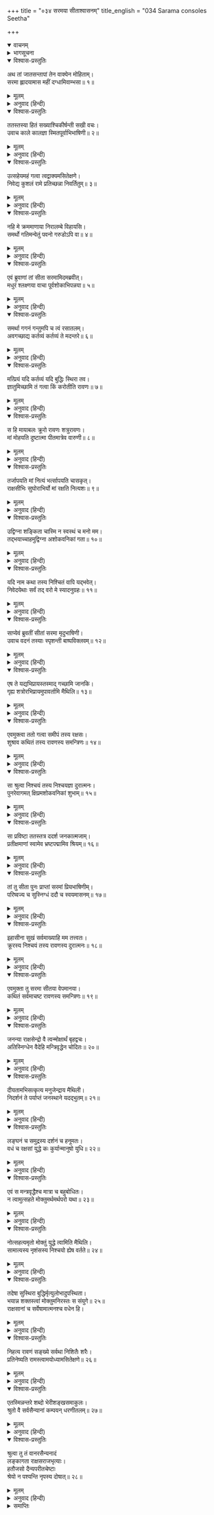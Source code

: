 +++
title = "०३४ सरमया सीताश्वासनम्"
title_english = "034 Sarama consoles Seetha"

+++
<details open><summary>वाचनम्</summary>
<div caption="श्रीराम-हरिसीताराममूर्ति-घनपाठिभ्यां वचनम्" class="audioEmbed" src="https://archive.org/download/Ramayana-recitation-Sriram-harisItArAmamUrti-Ghanapaati-v2/Kanda_6/Kanda_6_YK-034-Sarama_consoles_Seetha_0.mp3"></div>
</details>

<details><summary>भागसूचना</summary>

34. सीताके अनुरोधसे सरमाका उन्हें मन्त्रियोंसहित रावणका निश्चित विचार बताना
</details>

<details open><summary>विश्वास-प्रस्तुतिः</summary>

अथ तां जातसन्तापां तेन वाक्येन मोहिताम्।  
सरमा ह्लादयामास महीं दग्धामिवाम्भसा॥ १॥
</details>

<details><summary>मूलम्</summary>

अथ तां जातसन्तापां तेन वाक्येन मोहिताम्।  
सरमा ह्लादयामास महीं दग्धामिवाम्भसा॥ १॥
</details>

<details><summary>अनुवाद (हिन्दी)</summary>

रावणके पूर्वोक्त वचनसे मोहित एवं संतप्त हुई सीताको सरमाने अपनी वाणीद्वारा उसी प्रकार आह्लाद प्रदान किया, जैसे ग्रीष्म-ऋतुके तापसे दग्ध हुई पृथ्वीको वर्षा-कालकी मेघमाला अपने जलसे आह्लादित कर देती है॥
</details>

<details open><summary>विश्वास-प्रस्तुतिः</summary>

ततस्तस्या हितं सख्याश्चिकीर्षन्ती सखी वचः।  
उवाच काले कालज्ञा स्मितपूर्वाभिभाषिणी॥ २॥
</details>

<details><summary>मूलम्</summary>

ततस्तस्या हितं सख्याश्चिकीर्षन्ती सखी वचः।  
उवाच काले कालज्ञा स्मितपूर्वाभिभाषिणी॥ २॥
</details>

<details><summary>अनुवाद (हिन्दी)</summary>

तदनन्तर समयको पहचानने और मुसकराकर बात करनेवाली सखी सरमा अपनी प्रिय सखी सीताका हित करनेकी इच्छा रखकर यह समयोचित वचन बोली—
</details>

<details open><summary>विश्वास-प्रस्तुतिः</summary>

उत्सहेयमहं गत्वा त्वद्वाक्यमसितेक्षणे।  
निवेद्य कुशलं रामे प्रतिच्छन्ना निवर्तितुम्॥ ३॥
</details>

<details><summary>मूलम्</summary>

उत्सहेयमहं गत्वा त्वद्वाक्यमसितेक्षणे।  
निवेद्य कुशलं रामे प्रतिच्छन्ना निवर्तितुम्॥ ३॥
</details>

<details><summary>अनुवाद (हिन्दी)</summary>

‘कजरारे नेत्रोंवाली सखी! मुझमें यह साहस और उत्साह है कि मैं श्रीरामके पास जाकर तुम्हारा संदेश और कुशल-समाचार निवेदन कर दूँ और फिर छिपी हुई वहाँसे लौट आऊँ॥ ३॥
</details>

<details open><summary>विश्वास-प्रस्तुतिः</summary>

नहि मे क्रममाणाया निरालम्बे विहायसि।  
समर्थो गतिमन्वेतुं पवनो गरुडोऽपि वा॥ ४॥
</details>

<details><summary>मूलम्</summary>

नहि मे क्रममाणाया निरालम्बे विहायसि।  
समर्थो गतिमन्वेतुं पवनो गरुडोऽपि वा॥ ४॥
</details>

<details><summary>अनुवाद (हिन्दी)</summary>

‘निराधार आकाशमें तीव्र वेगसे जाती हुई मेरी गतिका अनुसरण करनेमें वायु अथवा गरुड़ भी समर्थ नहीं हैं’॥
</details>

<details open><summary>विश्वास-प्रस्तुतिः</summary>

एवं ब्रुवाणां तां सीता सरमामिदमब्रवीत्।  
मधुरं श्लक्ष्णया वाचा पूर्वशोकाभिपन्नया॥ ५॥
</details>

<details><summary>मूलम्</summary>

एवं ब्रुवाणां तां सीता सरमामिदमब्रवीत्।  
मधुरं श्लक्ष्णया वाचा पूर्वशोकाभिपन्नया॥ ५॥
</details>

<details><summary>अनुवाद (हिन्दी)</summary>

ऐसी बात कहती हुई सरमासे सीताने उस स्नेहभरी मधुर वाणीद्वारा जो पहले शोकसे व्याप्त थी, इस प्रकार कहा—॥ ५॥
</details>

<details open><summary>विश्वास-प्रस्तुतिः</summary>

समर्था गगनं गन्तुमपि च त्वं रसातलम्।  
अवगच्छाद्य कर्तव्यं कर्तव्यं ते मदन्तरे॥ ६॥
</details>

<details><summary>मूलम्</summary>

समर्था गगनं गन्तुमपि च त्वं रसातलम्।  
अवगच्छाद्य कर्तव्यं कर्तव्यं ते मदन्तरे॥ ६॥
</details>

<details><summary>अनुवाद (हिन्दी)</summary>

‘सरमे! तुम आकाश और पाताल सभी जगह जानेमें समर्थ हो। मेरे लिये जो कर्तव्य तुम्हें करना है, उसे अब बता रही हूँ, सुनो और समझो॥ ६॥
</details>

<details open><summary>विश्वास-प्रस्तुतिः</summary>

मत्प्रियं यदि कर्तव्यं यदि बुद्धिः स्थिरा तव।  
ज्ञातुमिच्छामि तं गत्वा किं करोतीति रावणः॥ ७॥
</details>

<details><summary>मूलम्</summary>

मत्प्रियं यदि कर्तव्यं यदि बुद्धिः स्थिरा तव।  
ज्ञातुमिच्छामि तं गत्वा किं करोतीति रावणः॥ ७॥
</details>

<details><summary>अनुवाद (हिन्दी)</summary>

‘यदि तुम्हें मेरा प्रिय कार्य करना है और यदि इस विषयमें तुम्हारी बुद्धि स्थिर है तो मैं यह जानना चाहती हूँ कि रावण यहाँसे जाकर क्या कर रहा है?॥ ७॥
</details>

<details open><summary>विश्वास-प्रस्तुतिः</summary>

स हि मायाबलः क्रूरो रावणः शत्रुरावणः।  
मां मोहयति दुष्टात्मा पीतमात्रेव वारुणी॥ ८॥
</details>

<details><summary>मूलम्</summary>

स हि मायाबलः क्रूरो रावणः शत्रुरावणः।  
मां मोहयति दुष्टात्मा पीतमात्रेव वारुणी॥ ८॥
</details>

<details><summary>अनुवाद (हिन्दी)</summary>

‘शत्रुओंको रुलानेवाला रावण मायाबलसे सम्पन्न है। वह दुष्टात्मा मुझे उसी प्रकार मोहित कर रहा है, जैसे वारुणी अधिक मात्रामें पी लेनेपर वह पीनेवालेको मोहित (अचेत) कर देती है॥ ८॥
</details>

<details open><summary>विश्वास-प्रस्तुतिः</summary>

तर्जापयति मां नित्यं भर्त्सापयति चासकृत्।  
राक्षसीभिः सुघोराभिर्यो मां रक्षति नित्यशः॥ ९॥
</details>

<details><summary>मूलम्</summary>

तर्जापयति मां नित्यं भर्त्सापयति चासकृत्।  
राक्षसीभिः सुघोराभिर्यो मां रक्षति नित्यशः॥ ९॥
</details>

<details><summary>अनुवाद (हिन्दी)</summary>

‘वह राक्षस अत्यन्त भयानक राक्षसियोंद्वारा प्रतिदिन मुझे डाँट बताता है, धमकाता है और सदा मेरी रखवाली करता है॥ ९॥
</details>

<details open><summary>विश्वास-प्रस्तुतिः</summary>

उद्विग्ना शङ्किता चास्मि न स्वस्थं च मनो मम।  
तद्भयाच्चाहमुद्विग्ना अशोकवनिकां गता॥ १०॥
</details>

<details><summary>मूलम्</summary>

उद्विग्ना शङ्किता चास्मि न स्वस्थं च मनो मम।  
तद्भयाच्चाहमुद्विग्ना अशोकवनिकां गता॥ १०॥
</details>

<details><summary>अनुवाद (हिन्दी)</summary>

‘मैं सदा उससे उद्विग्न और शङ्कित रहती हूँ। मेरा चित्त स्वस्थ नहीं हो पाता। मैं उसीके भयसे व्याकुल होकर अशोकवाटिकामें चली आयी थी॥ १०॥
</details>

<details open><summary>विश्वास-प्रस्तुतिः</summary>

यदि नाम कथा तस्य निश्चितं वापि यद्भवेत्।  
निवेदयेथाः सर्वं तद् वरो मे स्यादनुग्रहः॥ ११॥
</details>

<details><summary>मूलम्</summary>

यदि नाम कथा तस्य निश्चितं वापि यद्भवेत्।  
निवेदयेथाः सर्वं तद् वरो मे स्यादनुग्रहः॥ ११॥
</details>

<details><summary>अनुवाद (हिन्दी)</summary>

‘यदि मन्त्रियोंके साथ उसकी बातचीत चल रही है तो वहाँ जो कुछ निश्चय हो अथवा रावणका जो निश्चित विचार हो, वह सब मुझे बताती रहो। यह मुझपर तुम्हारी बहुत बड़ी कृपा होगी’॥ ११॥
</details>

<details open><summary>विश्वास-प्रस्तुतिः</summary>

साप्येवं ब्रुवतीं सीतां सरमा मृदुभाषिणी।  
उवाच वदनं तस्याः स्पृशन्ती बाष्पविक्लवम्॥ १२॥
</details>

<details><summary>मूलम्</summary>

साप्येवं ब्रुवतीं सीतां सरमा मृदुभाषिणी।  
उवाच वदनं तस्याः स्पृशन्ती बाष्पविक्लवम्॥ १२॥
</details>

<details><summary>अनुवाद (हिन्दी)</summary>

ऐसी बातें कहती हुई सीतासे मधुरभाषिणी सरमाने उनके आँसुओंसे भीगे हुए मुखमण्डलको हाथसे पोंछते हुए इस प्रकार कहा—॥ १२॥
</details>

<details open><summary>विश्वास-प्रस्तुतिः</summary>

एष ते यद्यभिप्रायस्तस्माद् गच्छामि जानकि।  
गृह्य शत्रोरभिप्रायमुपावर्तामि मैथिलि॥ १३॥
</details>

<details><summary>मूलम्</summary>

एष ते यद्यभिप्रायस्तस्माद् गच्छामि जानकि।  
गृह्य शत्रोरभिप्रायमुपावर्तामि मैथिलि॥ १३॥
</details>

<details><summary>अनुवाद (हिन्दी)</summary>

‘मिथिलेशकुमारी जनकनन्दिनि! यदि तुम्हारी यही इच्छा है तो मैं जाती हूँ और शत्रुके अभिप्रायको जानकर अभी लौटती हूँ’॥ १३॥
</details>

<details open><summary>विश्वास-प्रस्तुतिः</summary>

एवमुक्त्वा ततो गत्वा समीपं तस्य रक्षसः।  
शुश्राव कथितं तस्य रावणस्य समन्त्रिणः॥ १४॥
</details>

<details><summary>मूलम्</summary>

एवमुक्त्वा ततो गत्वा समीपं तस्य रक्षसः।  
शुश्राव कथितं तस्य रावणस्य समन्त्रिणः॥ १४॥
</details>

<details><summary>अनुवाद (हिन्दी)</summary>

ऐसा कहकर सरमाने उस राक्षसके समीप जाकर मन्त्रियोंसहित रावणकी कही हुई सारी बातें सुनीं॥ १४॥
</details>

<details open><summary>विश्वास-प्रस्तुतिः</summary>

सा श्रुत्वा निश्चयं तस्य निश्चयज्ञा दुरात्मनः।  
पुनरेवागमत् क्षिप्रमशोकवनिकां शुभाम्॥ १५॥
</details>

<details><summary>मूलम्</summary>

सा श्रुत्वा निश्चयं तस्य निश्चयज्ञा दुरात्मनः।  
पुनरेवागमत् क्षिप्रमशोकवनिकां शुभाम्॥ १५॥
</details>

<details><summary>अनुवाद (हिन्दी)</summary>

उस दुरात्माके निश्चयको सुनकर उसने अच्छी तरह समझ लिया और फिर वह शीघ्र ही सुन्दर अशोकवाटिकामें लौट आयी॥ १५॥
</details>

<details open><summary>विश्वास-प्रस्तुतिः</summary>

सा प्रविष्टा ततस्तत्र ददर्श जनकात्मजाम्।  
प्रतीक्षमाणां स्वामेव भ्रष्टपद्मामिव श्रियम्॥ १६॥
</details>

<details><summary>मूलम्</summary>

सा प्रविष्टा ततस्तत्र ददर्श जनकात्मजाम्।  
प्रतीक्षमाणां स्वामेव भ्रष्टपद्मामिव श्रियम्॥ १६॥
</details>

<details><summary>अनुवाद (हिन्दी)</summary>

वहाँ प्रवेश करके उसने अपनी ही प्रतीक्षामें बैठी हुई जनककिशोरीको देखा, जो उस लक्ष्मीके समान जान पड़ती थीं, जिसके हाथका कमल कहीं गिर गया हो॥
</details>

<details open><summary>विश्वास-प्रस्तुतिः</summary>

तां तु सीता पुनः प्राप्तां सरमां प्रियभाषिणीम्।  
परिष्वज्य च सुस्निग्धं ददौ च स्वयमासनम्॥ १७॥
</details>

<details><summary>मूलम्</summary>

तां तु सीता पुनः प्राप्तां सरमां प्रियभाषिणीम्।  
परिष्वज्य च सुस्निग्धं ददौ च स्वयमासनम्॥ १७॥
</details>

<details><summary>अनुवाद (हिन्दी)</summary>

फिर लौटकर आयी हुई प्रियभाषिणी सरमाको बड़े स्नेहसे गले लगाकर सीताने स्वयं उसे बैठनेके लिये आसन दिया और कहा—॥ १७॥
</details>

<details open><summary>विश्वास-प्रस्तुतिः</summary>

इहासीना सुखं सर्वमाख्याहि मम तत्त्वतः।  
क्रूरस्य निश्चयं तस्य रावणस्य दुरात्मनः॥ १८॥
</details>

<details><summary>मूलम्</summary>

इहासीना सुखं सर्वमाख्याहि मम तत्त्वतः।  
क्रूरस्य निश्चयं तस्य रावणस्य दुरात्मनः॥ १८॥
</details>

<details><summary>अनुवाद (हिन्दी)</summary>

‘सखी! यहाँ सुखसे बैठकर सारी बातें ठीक-ठीक बताओ। उस क्रूर एवं दुरात्मा रावणने क्या निश्चय किया’॥
</details>

<details open><summary>विश्वास-प्रस्तुतिः</summary>

एवमुक्ता तु सरमा सीतया वेपमानया।  
कथितं सर्वमाचष्ट रावणस्य समन्त्रिणः॥ १९॥
</details>

<details><summary>मूलम्</summary>

एवमुक्ता तु सरमा सीतया वेपमानया।  
कथितं सर्वमाचष्ट रावणस्य समन्त्रिणः॥ १९॥
</details>

<details><summary>अनुवाद (हिन्दी)</summary>

काँपती हुई सीताके इस प्रकार पूछनेपर सरमाने मन्त्रियोंसहित रावणकी कही हुई सारी बातें बतायीं—
</details>

<details open><summary>विश्वास-प्रस्तुतिः</summary>

जनन्या राक्षसेन्द्रो वै त्वन्मोक्षार्थं बृहद्वचः।  
अतिस्निग्धेन वैदेहि मन्त्रिवृद्धेन चोदितः॥ २०॥
</details>

<details><summary>मूलम्</summary>

जनन्या राक्षसेन्द्रो वै त्वन्मोक्षार्थं बृहद्वचः।  
अतिस्निग्धेन वैदेहि मन्त्रिवृद्धेन चोदितः॥ २०॥
</details>

<details><summary>अनुवाद (हिन्दी)</summary>

‘विदेहनन्दिनि! राक्षसराज रावणकी माताने तथा रावणके प्रति अत्यन्त स्नेह रखनेवाले एक बूढ़े मन्त्रीने भी बड़ी-बड़ी बातें कहकर तुम्हें छोड़ देनेके लिये रावणको प्रेरित किया॥ २०॥
</details>

<details open><summary>विश्वास-प्रस्तुतिः</summary>

दीयतामभिसत्कृत्य मनुजेन्द्राय मैथिली।  
निदर्शनं ते पर्याप्तं जनस्थाने यदद्भुतम्॥ २१॥
</details>

<details><summary>मूलम्</summary>

दीयतामभिसत्कृत्य मनुजेन्द्राय मैथिली।  
निदर्शनं ते पर्याप्तं जनस्थाने यदद्भुतम्॥ २१॥
</details>

<details><summary>अनुवाद (हिन्दी)</summary>

‘राक्षसराज! तुम महाराज श्रीरामको सत्कारपूर्वक उनकी पत्नी सीता लौटा दो। जनस्थानमें जो अद्भुत घटना घटित हुई थी, वही श्रीरामके पराक्रमको समझनेके लिये पर्याप्त प्रमाण एवं उदाहरण है॥ २१॥
</details>

<details open><summary>विश्वास-प्रस्तुतिः</summary>

लङ्घनं च समुद्रस्य दर्शनं च हनूमतः।  
वधं च रक्षसां युद्धे कः कुर्यान्मानुषो युधि॥ २२॥
</details>

<details><summary>मूलम्</summary>

लङ्घनं च समुद्रस्य दर्शनं च हनूमतः।  
वधं च रक्षसां युद्धे कः कुर्यान्मानुषो युधि॥ २२॥
</details>

<details><summary>अनुवाद (हिन्दी)</summary>

‘(उनके सेवकोंमें भी अद्भुत शक्ति है) हनुमान् ने जो समुद्रको लाँघा, सीतासे भेंट की और युद्धमें बहुत-से राक्षसोंका वध किया—यह सब कार्य दूसरा कौन मनुष्य कर सकता है?’॥ २२॥
</details>

<details open><summary>विश्वास-प्रस्तुतिः</summary>

एवं स मन्त्रवृद्धैश्च मात्रा च बहुबोधितः।  
न त्वामुत्सहते मोक्तुमर्थमर्थपरो यथा॥ २३॥
</details>

<details><summary>मूलम्</summary>

एवं स मन्त्रवृद्धैश्च मात्रा च बहुबोधितः।  
न त्वामुत्सहते मोक्तुमर्थमर्थपरो यथा॥ २३॥
</details>

<details><summary>अनुवाद (हिन्दी)</summary>

‘इस प्रकार बूढ़े मन्त्रियों तथा माताके बहुत समझानेपर भी वह तुम्हें उसी तरह छोड़नेकी इच्छा नहीं करता है, जैसे धनका लोभी धनको त्यागना नहीं चाहता है॥ २३॥
</details>

<details open><summary>विश्वास-प्रस्तुतिः</summary>

नोत्सहत्यमृतो मोक्तुं युद्धे त्वामिति मैथिलि।  
सामात्यस्य नृशंसस्य निश्चयो ह्येष वर्तते॥ २४॥
</details>

<details><summary>मूलम्</summary>

नोत्सहत्यमृतो मोक्तुं युद्धे त्वामिति मैथिलि।  
सामात्यस्य नृशंसस्य निश्चयो ह्येष वर्तते॥ २४॥
</details>

<details><summary>अनुवाद (हिन्दी)</summary>

‘मिथिलेशकुमारी! वह युद्धमें मरे बिना तुम्हें छोड़नेका साहस नहीं कर सकता। मन्त्रियोंसहित उस नृशंस निशाचरका यही निश्चय है॥ २४॥
</details>

<details open><summary>विश्वास-प्रस्तुतिः</summary>

तदेषा सुस्थिरा बुद्धिर्मृत्युलोभादुपस्थिता।  
भयान्न शक्तस्त्वां मोक्तुमनिरस्तः स संयुगे॥ २५॥  
राक्षसानां च सर्वेषामात्मनश्च वधेन हि।
</details>

<details><summary>मूलम्</summary>

तदेषा सुस्थिरा बुद्धिर्मृत्युलोभादुपस्थिता।  
भयान्न शक्तस्त्वां मोक्तुमनिरस्तः स संयुगे॥ २५॥  
राक्षसानां च सर्वेषामात्मनश्च वधेन हि।
</details>

<details><summary>अनुवाद (हिन्दी)</summary>

‘रावणके सिरपर काल नाच रहा है। इसलिये उसके मनमें मृत्युके प्रति लोभ पैदा हो गया है। यही कारण है कि तुम्हें न लौटानेके निश्चयपर उसकी बुद्धि सुस्थिर हो गयी है। वह जबतक युद्धमें राक्षसोंके संहार और अपने वधके द्वारा (नष्ट) नहीं हो जायगा; केवल भय दिखानेसे तुम्हें नहीं छोड़ सकता॥ २५ १/२॥
</details>

<details open><summary>विश्वास-प्रस्तुतिः</summary>

निहत्य रावणं सङ्ख्ये सर्वथा निशितैः शरैः।  
प्रतिनेष्यति रामस्त्वामयोध्यामसितेक्षणे॥ २६॥
</details>

<details><summary>मूलम्</summary>

निहत्य रावणं सङ्ख्ये सर्वथा निशितैः शरैः।  
प्रतिनेष्यति रामस्त्वामयोध्यामसितेक्षणे॥ २६॥
</details>

<details><summary>अनुवाद (हिन्दी)</summary>

‘कजरारे नेत्रोंवाली सीते! इसका परिणाम यही होगा कि भगवान् श्रीराम अपने सर्वथा तीखे बाणोंसे युद्धस्थलमें रावणका वध करके तुम्हें अयोध्याको ले जायँगे’॥ २६॥
</details>

<details open><summary>विश्वास-प्रस्तुतिः</summary>

एतस्मिन्नन्तरे शब्दो भेरीशङ्खसमाकुलः।  
श्रुतो वै सर्वसैन्यानां कम्पयन् धरणीतलम्॥ २७॥
</details>

<details><summary>मूलम्</summary>

एतस्मिन्नन्तरे शब्दो भेरीशङ्खसमाकुलः।  
श्रुतो वै सर्वसैन्यानां कम्पयन् धरणीतलम्॥ २७॥
</details>

<details><summary>अनुवाद (हिन्दी)</summary>

इसी समय भेरीनाद और शङ्खध्वनिसे मिला हुआ समस्त सैनिकोंका महान् कोलाहल सुनायी दिया, जो भूकम्प पैदा कर रहा था॥ २७॥
</details>

<details open><summary>विश्वास-प्रस्तुतिः</summary>

श्रुत्वा तु तं वानरसैन्यनादं  
लङ्कागता राक्षसराजभृत्याः।  
हतौजसो दैन्यपरीतचेष्टाः  
श्रेयो न पश्यन्ति नृपस्य दोषात्॥ २८॥
</details>

<details><summary>मूलम्</summary>

श्रुत्वा तु तं वानरसैन्यनादं  
लङ्कागता राक्षसराजभृत्याः।  
हतौजसो दैन्यपरीतचेष्टाः  
श्रेयो न पश्यन्ति नृपस्य दोषात्॥ २८॥
</details>

<details><summary>अनुवाद (हिन्दी)</summary>

वानरसैनिकोंके उस भीषण सिंहनादको सुनकर लङ्कामें रहनेवाले राक्षसराज रावणके सेवक हतोत्साह हो गये। उनकी सारी चेष्टा दीनतासे व्याप्त हो गयी। रावणके दोषसे उन्हें भी कोई कल्याणका उपाय नहीं दिखायी देता था॥
</details>

<details><summary>समाप्तिः</summary>

इत्यार्षे श्रीमद्रामायणे वाल्मीकीये आदिकाव्ये युद्धकाण्डे चतुस्त्रिंशः सर्गः॥ ३४॥  
इस प्रकार श्रीवाल्मीकिनिर्मित आर्षरामायण आदिकाव्यके युद्धकाण्डमें चौंतीसवाँ सर्ग पूरा हुआ॥ ३४॥
</details>

